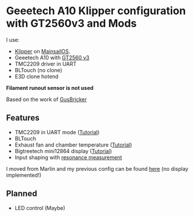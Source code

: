 # Geeetech A10 Klipper configuration with GT2560v3 and Mods

I use:
- [Klipper](https://www.klipper3d.org/) on [MainsailOS](https://docs.mainsail.xyz/setup/mainsail-os).
- Geeetech A10 with [GT2560 v3](https://github.com/Geeetech3D/Diagram/blob/master/GT2560_V3.0_SCH.pdf)
- TMC2209 driver in UART
- BLTouch (no clone)
- E3D clone hotend

**Filament runout sensor is not used**

Based on the work of [GusBricker](https://github.com/GusBricker/GeeetechA10_Klipper)

## Features

- TMC2209 in UART mode ([Tutorial](https://github.com/Jonas2903/Geeetech-A10-TMC2209-UART))
- BLTouch
- Exhaust fan and chamber temperature ([Tutorial](https://github.com/Jonas2903/Geeetech-A10-Exhaust-Fan))
- Bigtreetech mini12864 display ([Tutorial](https://github.com/Jonas2903/Geeetech-A10-Display-Mini12864))
- Input shaping with [resonance measurement](https://www.klipper3d.org/Measuring_Resonances.html)

I moved from Marlin and my previous config can be found [here](https://github.com/Jonas2903/Marlin-Geeetech-A10-TMC2209-UART-BLTouch) (no display implemented!)

## Planned

- LED control (Maybe)
